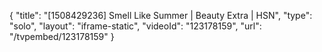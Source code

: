 {
    "title": "[1508429236] Smell Like Summer | Beauty Extra | HSN",
    "type": "solo",
    "layout": "iframe-static",
    "videoId": "123178159",
    "url": "\/tvpembed\/123178159"
}